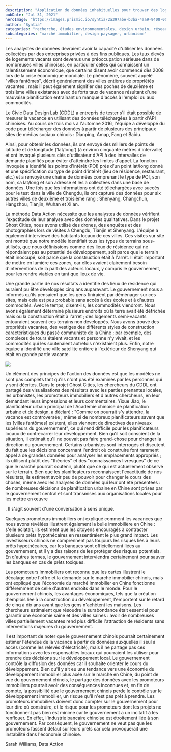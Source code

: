 ```yaml
---
description: "Application de données inhabituelles pour trouver des logements vacants en Chine"
pubDate: "Jul 31, 2021"
heroImage: "https://images.prismic.io/syntia/2a397abe-b3ba-4aa9-9408-00553c0240cd_img_20210731_214243.jpg?auto=compress,format"
author: "Syntia"
categories: "recherche, études environnementales, design urbain, réseau"
subcategories: "marché immobilier, design paysager, urbanisme"
---
```


Les analystes de données devraient avoir la capacité d'utiliser les données collectées par des entreprises privées à des fins publiques. Les taux élevés de logements vacants sont devenus une préoccupation sérieuse dans de nombreuses villes chinoises, en particulier celles qui connaissent un ralentissement économique, que certains disent avoir commencé dès 2008 lors de la crise économique mondiale. Le phénomène, souvent appelé "villes fantômes", décrit généralement des villes entières de propriétés vacantes ; mais il peut également signifier des poches de deuxième et troisième villes existantes avec de forts taux de vacance résultant d'une mauvaise planification entraînant un manque d'accès à l'emploi ou aux commodités.

Le Civic Data Design Lab (CDDL) a entrepris de tester s'il était possible de mesurer la vacance en utilisant des données téléchargées à partir d'API chinoises. Au cours de trois mois à l'automne 2016, l'équipe a développé du code pour télécharger des données à partir de plusieurs des principaux sites de médias sociaux chinois : Dianping, Amap, Fang et Baidu.

Ainsi, pour obtenir les données, ils ont envoyé des milliers de points de latitude et de longitude ('lat/long') (à environ cinquante mètres d'intervalle) et ont invoqué plusieurs clés d'utilisateur d'API à des intervalles de demande planifiés pour éviter d'atteindre les limites d'appel. La fonction invoquée a identifié les points d'intérêt (POI) près d'un point lat/long donné et une spécification du type de point d'intérêt (lieu de résidence, restaurant, etc.) et a renvoyé une chaîne de données comprenant le type de POI, son nom, sa lat/long et son adresse et les a collectées dans une base de données. Une fois que les informations ont été téléchargées avec succès pour le test dans la ville de Chengdu, ils ont capturé des données pour six autres villes de deuxième et troisième rang : Shenyang, Changchun, Hangzhou, Tianjin, Wuhan et Xi'an.

La méthode Data Action nécessite que les analystes de données vérifient l'exactitude de leur analyse avec des données qualitatives. Dans le projet Ghost Cities, nous avons utilisé des drones, des enquêtes et des photographies lors de visites à Chengdu, Tianjin et Shenyang. L'équipe a également interviewé des habitants locaux de ces villes. Ces visites sur site ont montré que notre modèle identifiait tous les types de terrains sous-utilisés, que nous définissions comme des lieux de résidence qui ne répondaient pas au potentiel de développement, soit parce que le terrain était inoccupé, soit parce que la construction était à l'arrêt. Il était important de mettre en lumière ces zones, car elles avaient clairement besoin d'interventions de la part des acteurs locaux, y compris le gouvernement, pour les rendre viables en tant que lieux de vie.

Une grande partie de nos résultats a identifié des lieux de résidence qui auraient pu être développés cinq ans auparavant. Le gouvernement nous a informés qu'ils pensaient que les gens finiraient par déménager sur ces sites, mais cela est peu probable sans accès à des écoles et à d'autres commodités. Avec le temps, disent-ils, les commodités viendront. Nous avons également déterminé plusieurs endroits où la terre avait été défrichée mais où la construction était à l'arrêt ; des logements semi-vacants entouraient souvent ces terrains non développés. Nous avons trouvé des propriétés vacantes, des vestiges des différents styles de construction caractéristiques du passé communiste de la Chine ; par exemple, des complexes de tours étaient vacants et personne n'y vivait, et les commodités qui les soutenaient autrefois n'existaient plus. Enfin, notre équipe a identifié une ville satellite entière à l'extérieur de Shenyang qui était en grande partie vacante.

![](https://images.prismic.io/syntia/5edf606e-96e2-4897-91c9-86782e03750c_img_20210731_214443.jpg?auto=compress,format)

Un élément des principes de l'action des données est que les modèles ne sont pas complets tant qu'ils n'ont pas été examinés par les personnes qui y sont décrites. Dans le projet Ghost Cities, les chercheurs du CDDL ont partagé des visualisations des résultats avec les parties prenantes locales, les urbanistes, les promoteurs immobiliers et d'autres chercheurs, en leur demandant leurs impressions et leurs commentaires. Yixue Jiao, le planificateur urbain principal de l'Académie chinoise de planification urbaine et de design, a déclaré : "Comme on pourrait s'y attendre, la vacance est controversée ; même si de nombreux planificateurs savent que les \[villes fantômes\] existent, elles viennent de directives des niveaux supérieurs du gouvernement", ce qui rend difficile pour les planificateurs locaux de contrecarrer leur développement. Bien qu'il soit conscient de la situation, il estimait qu'il ne pouvait pas faire grand-chose pour changer la direction du gouvernement. Certains urbanistes sont interrogés et discutent du fait que les décisions concernant l'endroit où construire font rarement appel à de grandes données pour analyser les emplacements appropriés ; ils utilisent plutôt des "théories" et des "connaissances livresques" de ce que le marché pourrait soutenir, plutôt que ce qui est actuellement observé sur le terrain. Bien que les planificateurs reconnaissent l'exactitude de nos résultats, ils estiment avoir peu de pouvoir pour changer le cours des choses, même avec les analyses de données qui leur ont été présentées : de nombreuses décisions de planification urbaine en Chine sont prises par le gouvernement central et sont transmises aux organisations locales pour les mettre en œuvre

. Il s'agit souvent d'une conversation à sens unique.

Quelques promoteurs immobiliers ont expliqué comment les vacances que nous avons révélées illustrent également la bulle immobilière en Chine : s'elle éclatait, ils estiment que les citoyens encouragés à contracter plusieurs prêts hypothécaires en ressentiraient le plus grand impact. Les investisseurs chinois ne comprennent pas toujours les risques liés à leurs prêts hypothécaires, car les banques sont officiellement liées au gouvernement, et il y a des raisons de les protéger des risques potentiels. En d'autres termes, le gouvernement interviendra certainement pour sauver les banques en cas de prêts toxiques.

Les promoteurs immobiliers ont reconnu que les cartes illustrent le décalage entre l'offre et la demande sur le marché immobilier chinois, mais ont expliqué que l'économie du marché immobilier en Chine fonctionne différemment de celle d'autres endroits dans le monde. Pour le gouvernement chinois, les avantages économiques, tels que la création d'emplois liée à la construction du développement, l'emportent sur le retard de cinq à dix ans avant que les gens n'achètent les maisons. Les chercheurs estimaient que résoudre la surabondance était essentiel pour garantir une économie saine et des villes saines : avoir de nombreuses villes partiellement vacantes rend plus difficile l'attraction de résidents sans interventions majeures du gouvernement.

Il est important de noter que le gouvernement chinois pourrait certainement estimer l'étendue de la vacance à partir de données auxquelles il seul a accès (comme les relevés d'électricité), mais il ne partage pas ces informations avec les responsables locaux qui pourraient les utiliser pour prendre des décisions sur le développement local. Le gouvernement contrôle la diffusion des données car il souhaite orienter le cours du développement. Bien qu'il y ait eu une tendance vers une économie du développement immobilier plus axée sur le marché en Chine, du point de vue du gouvernement chinois, le partage des données avec les promoteurs immobiliers pourrait avoir des conséquences inconnues et, en fin de compte, la possibilité que le gouvernement chinois perde le contrôle sur le développement immobilier, un risque qu'il n'est pas prêt à prendre. Les promoteurs immobiliers doivent donc compter sur le gouvernement pour leur dire où construire, et le risque pour les promoteurs dont les projets ne fonctionnent pas bien est minime car le gouvernement a un incitatif à les renflouer. En effet, l'industrie bancaire chinoise est étroitement liée à son gouvernement. Par conséquent, le gouvernement ne veut pas que les promoteurs fassent défaut sur leurs prêts car cela provoquerait une instabilité dans l'économie chinoise.

Sarah Williams, Data Action